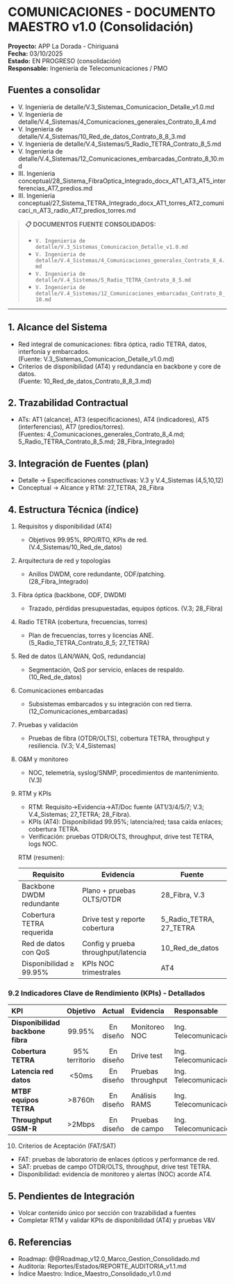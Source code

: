 # COMUNICACIONES - DOCUMENTO MAESTRO v1.0 (Consolidación)

**Proyecto:** APP La Dorada - Chiriguaná  
**Fecha:** 03/10/2025  
**Estado:** EN PROGRESO (consolidación)  
**Responsable:** Ingeniería de Telecomunicaciones / PMO  

## Fuentes a consolidar
- V. Ingenieria de detalle/V.3_Sistemas_Comunicacion_Detalle_v1.0.md
- V. Ingenieria de detalle/V.4_Sistemas/4_Comunicaciones_generales_Contrato_8_4.md
- V. Ingenieria de detalle/V.4_Sistemas/10_Red_de_datos_Contrato_8_8_3.md
- V. Ingenieria de detalle/V.4_Sistemas/5_Radio_TETRA_Contrato_8_5.md
- V. Ingenieria de detalle/V.4_Sistemas/12_Comunicaciones_embarcadas_Contrato_8_10.md
- III. Ingenieria conceptual/28_Sistema_FibraOptica_Integrado_docx_AT1_AT3_AT5_interferencias_AT7_predios.md
- III. Ingenieria conceptual/27_Sistema_TETRA_Integrado_docx_AT1_torres_AT2_comunicaci_n_AT3_radio_AT7_predios_torres.md

> **📋 DOCUMENTOS FUENTE CONSOLIDADOS:**
> - `V. Ingenieria de detalle/V.3_Sistemas_Comunicacion_Detalle_v1.0.md`
> - `V. Ingenieria de detalle/V.4_Sistemas/4_Comunicaciones_generales_Contrato_8_4.md`
> - `V. Ingenieria de detalle/V.4_Sistemas/5_Radio_TETRA_Contrato_8_5.md`
> - `V. Ingenieria de detalle/V.4_Sistemas/12_Comunicaciones_embarcadas_Contrato_8_10.md`

---

## 1. Alcance del Sistema
- Red integral de comunicaciones: fibra óptica, radio TETRA, datos, interfonía y embarcados.  
  (Fuente: V.3_Sistemas_Comunicacion_Detalle_v1.0.md)
- Criterios de disponibilidad (AT4) y redundancia en backbone y core de datos.  
  (Fuente: 10_Red_de_datos_Contrato_8_8_3.md)

## 2. Trazabilidad Contractual
- ATs: AT1 (alcance), AT3 (especificaciones), AT4 (indicadores), AT5 (interferencias), AT7 (predios/torres).  
  (Fuentes: 4_Comunicaciones_generales_Contrato_8_4.md; 5_Radio_TETRA_Contrato_8_5.md; 28_Fibra_Integrado)

## 3. Integración de Fuentes (plan)
- Detalle → Especificaciones constructivas: V.3 y V.4_Sistemas (4,5,10,12)  
- Conceptual → Alcance y RTM: 27_TETRA, 28_Fibra  

## 4. Estructura Técnica (índice)
1. Requisitos y disponibilidad (AT4)  
   - Objetivos 99.95%, RPO/RTO, KPIs de red. (V.4_Sistemas/10_Red_de_datos)
2. Arquitectura de red y topologías  
   - Anillos DWDM, core redundante, ODF/patching. (28_Fibra_Integrado)
3. Fibra óptica (backbone, ODF, DWDM)  
   - Trazado, pérdidas presupuestadas, equipos ópticos. (V.3; 28_Fibra)
4. Radio TETRA (cobertura, frecuencias, torres)  
   - Plan de frecuencias, torres y licencias ANE. (5_Radio_TETRA_Contrato_8_5; 27_TETRA)
5. Red de datos (LAN/WAN, QoS, redundancia)  
   - Segmentación, QoS por servicio, enlaces de respaldo. (10_Red_de_datos)
6. Comunicaciones embarcadas  
   - Subsistemas embarcados y su integración con red tierra. (12_Comunicaciones_embarcadas)
7. Pruebas y validación  
   - Pruebas de fibra (OTDR/OLTS), cobertura TETRA, throughput y resiliencia. (V.3; V.4_Sistemas)
8. O&M y monitoreo  
   - NOC, telemetría, syslog/SNMP, procedimientos de mantenimiento. (V.3)

9. RTM y KPIs  
   - RTM: Requisito→Evidencia→AT/Doc fuente (AT1/3/4/5/7; V.3; V.4_Sistemas; 27_TETRA; 28_Fibra).  
   - KPIs (AT4): Disponibilidad 99.95%; latencia/red; tasa caída enlaces; cobertura TETRA.  
   - Verificación: pruebas OTDR/OLTS, throughput, drive test TETRA, logs NOC.

   RTM (resumen):
   
   | Requisito | Evidencia | Fuente |
   |---|---|---|
   | Backbone DWDM redundante | Plano + pruebas OLTS/OTDR | 28_Fibra, V.3 |
   | Cobertura TETRA requerida | Drive test y reporte cobertura | 5_Radio_TETRA, 27_TETRA |
   | Red de datos con QoS | Config y prueba throughput/latencia | 10_Red_de_datos |
   | Disponibilidad ≥ 99.95% | KPIs NOC trimestrales | AT4 |

### 9.2 Indicadores Clave de Rendimiento (KPIs) - Detallados

| KPI | Objetivo | Actual | Evidencia | Responsable | Estado |
|:---|:---:|:---:|:---|:---|:---:|
| **Disponibilidad backbone fibra** | 99.95% | En diseño | Monitoreo NOC | Ing. Telecomunicaciones | ⏳ |
| **Cobertura TETRA** | 95% territorio | En diseño | Drive test | Ing. Telecomunicaciones | ⏳ |
| **Latencia red datos** | <50ms | En diseño | Pruebas throughput | Ing. Telecomunicaciones | ⏳ |
| **MTBF equipos TETRA** | >8760h | En diseño | Análisis RAMS | Ing. Telecomunicaciones | ⏳ |
| **Throughput GSM-R** | >2Mbps | En diseño | Pruebas de campo | Ing. Telecomunicaciones | ⏳ |

10. Criterios de Aceptación (FAT/SAT)
   - FAT: pruebas de laboratorio de enlaces ópticos y performance de red.
   - SAT: pruebas de campo OTDR/OLTS, throughput, drive test TETRA.
   - Disponibilidad: evidencia de monitoreo y alertas (NOC) acorde AT4.

## 5. Pendientes de Integración
- Volcar contenido único por sección con trazabilidad a fuentes  
- Completar RTM y validar KPIs de disponibilidad (AT4) y pruebas V&V  

## 6. Referencias
- Roadmap: @@Roadmap_v12.0_Marco_Gestion_Consolidado.md
- Auditoría: Reportes/Estados/REPORTE_AUDITORIA_v1.1.md
- Índice Maestro: Indice_Maestro_Consolidado_v1.0.md
